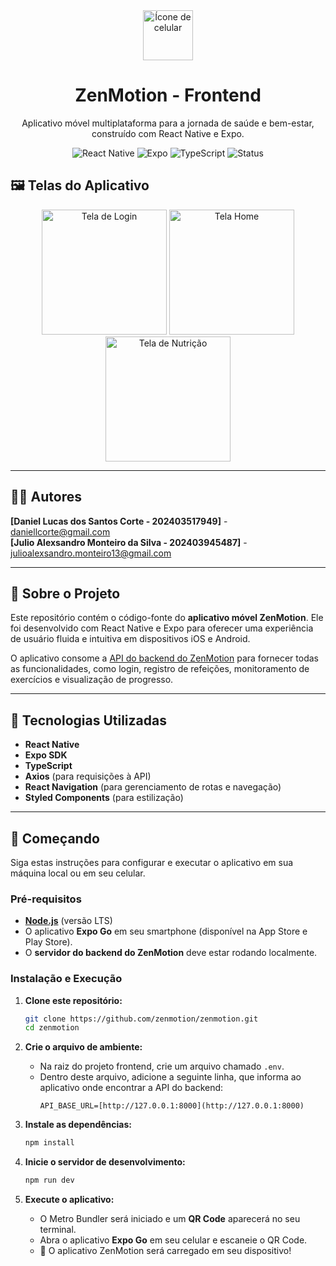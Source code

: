 <div align="center">
  <img src="https://raw.githubusercontent.com/FortAwesome/Font-Awesome/6.x/svgs/solid/mobile-screen-button.svg" alt="Ícone de celular" width="80"/>
  <h1>ZenMotion - Frontend</h1>
  <p>Aplicativo móvel multiplataforma para a jornada de saúde e bem-estar, construído com React Native e Expo.</p>

  <p>
    <img src="https://img.shields.io/badge/Framework-React_Native-blue?logo=react" alt="React Native">
    <img src="https://img.shields.io/badge/Plataforma-Expo-lightgrey?logo=expo" alt="Expo">
    <img src="https://img.shields.io/badge/Linguagem-TypeScript-blue?logo=typescript" alt="TypeScript">
    <img src="https://img.shields.io/badge/Status-Em_Desenvolvimento-yellow" alt="Status">
  </p>
</div>

## 🖼️ Telas do Aplicativo

<p align="center">
  <img src="URL_IMAGEM_LOGIN.png" alt="Tela de Login" width="200"/>
  <img src="URL_IMAGEM_HOME.png" alt="Tela Home" width="200"/>
  <img src="URL_IMAGEM_NUTRICAO.png" alt="Tela de Nutrição" width="200"/>
</p>

---

## 👨‍💻 Autores

**[Daniel Lucas dos Santos Corte - 202403517949]** - [daniellcorte@gmail.com](mailto:daniellcorte@gmail.com) <br>
**[Julio Alexsandro Monteiro da Silva - 202403945487]** - [julioalexsandro.monteiro13@gmail.com](mailto:julioalexsandro.monteiro13@gmail.com)

---

## 🎯 Sobre o Projeto

Este repositório contém o código-fonte do **aplicativo móvel ZenMotion**. Ele foi desenvolvido com React Native e Expo para oferecer uma experiência de usuário fluida e intuitiva em dispositivos iOS e Android.

O aplicativo consome a [API do backend do ZenMotion](https://github.com/zenmotion/backend) para fornecer todas as funcionalidades, como login, registro de refeições, monitoramento de exercícios e visualização de progresso.

---

## 🚀 Tecnologias Utilizadas

* **React Native**
* **Expo SDK**
* **TypeScript**
* **Axios** (para requisições à API)
* **React Navigation** (para gerenciamento de rotas e navegação)
* **Styled Components** (para estilização)

---

## 🏁 Começando

Siga estas instruções para configurar e executar o aplicativo em sua máquina local ou em seu celular.

### Pré-requisitos

* [**Node.js**](https://nodejs.org/en/) (versão LTS)
* O aplicativo **Expo Go** em seu smartphone (disponível na App Store e Play Store).
* O **servidor do backend do ZenMotion** deve estar rodando localmente.

### Instalação e Execução

1.  **Clone este repositório:**
    ```bash
    git clone https://github.com/zenmotion/zenmotion.git
    cd zenmotion
    ```

2.  **Crie o arquivo de ambiente:**
    * Na raiz do projeto frontend, crie um arquivo chamado `.env`.
    * Dentro deste arquivo, adicione a seguinte linha, que informa ao aplicativo onde encontrar a API do backend:
        ```
        API_BASE_URL=[http://127.0.0.1:8000](http://127.0.0.1:8000)
        ```

3.  **Instale as dependências:**
    ```bash
    npm install
    ```

4.  **Inicie o servidor de desenvolvimento:**
    ```bash
    npm run dev
    ```

5.  **Execute o aplicativo:**
    * O Metro Bundler será iniciado e um **QR Code** aparecerá no seu terminal.
    * Abra o aplicativo **Expo Go** em seu celular e escaneie o QR Code.
    * 🎉 O aplicativo ZenMotion será carregado em seu dispositivo!

